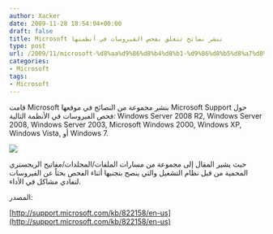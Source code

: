 ```yaml
---
author: Xacker
date: 2009-11-28 18:54:04+00:00
draft: false
title: Microsoft تنشر نصائح تتعلق بفحص الفيروسات في أنظمتها
type: post
url: /2009/11/microsoft-%d8%aa%d9%86%d8%b4%d8%b1-%d9%86%d8%b5%d8%a7%d8%a6%d8%ad-%d8%aa%d8%aa%d8%b9%d9%84%d9%82-%d8%a8%d9%81%d8%ad%d8%b5-%d8%a7%d9%84%d9%81%d9%8a%d8%b1%d9%88%d8%b3%d8%a7%d8%aa-%d9%81%d9%8a-%d8%a3/
categories:
- Microsoft
tags:
- Microsoft
---
```


قامت Microsoft بنشر مجموعة من النصائح في موقعها Microsoft Support حول فحص الفيروسات في الأنظمة التالية:
Windows Server 2008 R2, Windows Server 2008, Windows Server 2003, Microsoft 		  Windows 2000, Windows XP, Windows Vista, أو Windows 7.


![](http://blog.protectwebform.com/images/microsoft_logo.jpg)




حيث يشير المقال إلى مجموعة من مسارات الملفات/المجلدات/مفاتيح الريجستري المحمية من قبل نظام التشغيل والتي ينصح بتجنبها أثناء الفحص بحثاً عن الفيروسات لتفادي مشاكل في الأداء.

المصدر:


[http://support.microsoft.com/kb/822158/en-us](http://support.microsoft.com/kb/822158/en-us)
